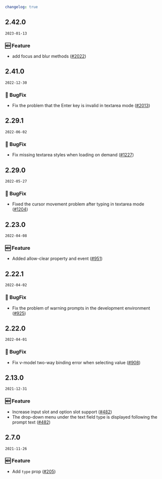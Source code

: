 ```yaml
changelog: true
```

## 2.42.0

`2023-01-13`

### 🆕 Feature

- add focus and blur methods ([#2022](https://github.com/arco-design/arco-design-vue/pull/2022))


## 2.41.0

`2022-12-30`

### 🐛 BugFix

- Fix the problem that the Enter key is invalid in textarea mode ([#2013](https://github.com/arco-design/arco-design-vue/pull/2013))


## 2.29.1

`2022-06-02`

### 🐛 BugFix

- Fix missing textarea styles when loading on demand ([#1227](https://github.com/arco-design/arco-design-vue/pull/1227))


## 2.29.0

`2022-05-27`

### 🐛 BugFix

- Fixed the cursor movement problem after typing in textarea mode ([#1204](https://github.com/arco-design/arco-design-vue/pull/1204))


## 2.23.0

`2022-04-08`

### 🆕 Feature

- Added allow-clear property and event ([#951](https://github.com/arco-design/arco-design-vue/pull/951))


## 2.22.1

`2022-04-02`

### 🐛 BugFix

- Fix the problem of warning prompts in the development environment ([#925](https://github.com/arco-design/arco-design-vue/pull/925))


## 2.22.0

`2022-04-01`

### 🐛 BugFix

- Fix v-model two-way binding error when selecting value ([#908](https://github.com/arco-design/arco-design-vue/pull/908))


## 2.13.0

`2021-12-31`

### 🆕 Feature

- Increase input slot and option slot support ([#482](https://github.com/arco-design/arco-design-vue/pull/482))
- The drop-down menu under the text field type is displayed following the prompt text ([#482](https://github.com/arco-design/arco-design-vue/pull/482))


## 2.7.0

`2021-11-26`

### 🆕 Feature

- Add `type` prop ([#205](https://github.com/arco-design/arco-design-vue/pull/205))

